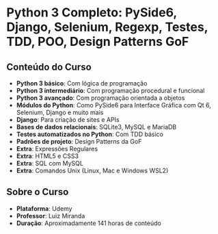 # **Python 3 Completo: PySide6, Django, Selenium, Regexp, Testes, TDD, POO, Design Patterns GoF**  

## **Conteúdo do Curso**  
- **Python 3 básico**: Com lógica de programação  
- **Python 3 intermediário**: Com programação procedural e funcional  
- **Python 3 avançado**: Com programação orientada a objetos  
- **Módulos do Python**: Como PySide6 para Interface Gráfica com Qt 6, Selenium, Django e muito mais  
- **Django**: Para criação de sites e APIs  
- **Bases de dados relacionais**: SQLite3, MySQL e MariaDB  
- **Testes automatizados no Python**: Com TDD básico  
- **Padrões de projeto**: Design Patterns da GoF  
- **Extra**: Expressões Regulares  
- **Extra**: HTML5 e CSS3  
- **Extra**: SQL com MySQL  
- **Extra**: Comandos Unix (Linux, Mac e Windows WSL2)
  
## **Sobre o Curso**
- **Plataforma**: Udemy
- **Professor**: Luiz Miranda
- **Duração**: Aproximadamente 141 horas de conteúdo



